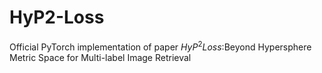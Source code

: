 # HyP2-Loss
Official PyTorch implementation of paper $HyP^2 Loss$:Beyond Hypersphere Metric Space for Multi-label Image Retrieval
